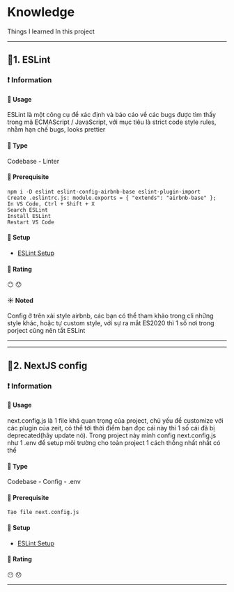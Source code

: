 # Knowledge
Things I learned In this project
***
## :green_book:1. ESLint
### :exclamation: Information
#### :star2: Usage
ESLint là một công cụ để xác định và báo cáo về các bugs được tìm thấy trong mã ECMAScript / JavaScript, với mục tiêu là strict code style rules, nhằm hạn chế bugs, looks prettier
#### :star2: Type
Codebase - Linter
#### :star2: Prerequisite
```
npm i -D eslint eslint-config-airbnb-base eslint-plugin-import
Create .eslintrc.js: module.exports = { "extends": "airbnb-base" };
In VS Code, Ctrl + Shift + X
Search ESLint
Install ESLint
Restart VS Code
```
#### :star2: Setup
+ [ESLint Setup](https://github.com/php1301/vexere-ui/blob/master/.eslintrc.js)
#### :star2: Rating
:no_mouth:	:hushed:
#### :sunny: Noted
Config ở trên xài style airbnb, các bạn có thể tham khảo trong cli những style khác, hoặc tự custom style, với sự ra mắt ES2020 thì 1 số nơi trong porject cũng nên tắt ESLint
***
***
## :green_book:2. NextJS config
### :exclamation: Information
#### :star2: Usage
next.config.js là 1 file khá quan trọng của project, chủ yếu để customize với các plugin của zeit, có thể tới thời điểm bạn đọc cái này thì 1 số cái đã bị deprecated(hãy update nó). Trong project này mình config next.config.js như 1 .env để setup môi trường cho toàn project 1 cách thống nhất nhất có thể
#### :star2: Type
Codebase - Config - .env
#### :star2: Prerequisite
```
Tạo file next.config.js
```
#### :star2: Setup
+ [ESLint Setup](https://github.com/php1301/vexere-ui/blob/master/.eslintrc.js)
#### :star2: Rating
:no_mouth:	:hushed:
***
